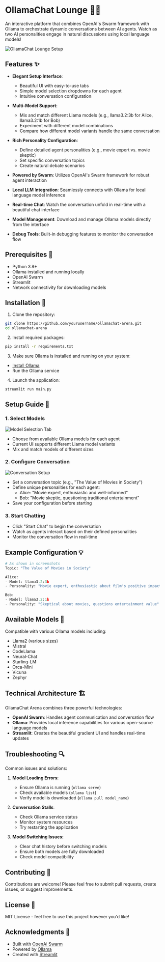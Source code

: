 # OllamaChat Lounge 🤖💬

An interactive platform that combines OpenAI's Swarm framework with Ollama to orchestrate dynamic conversations between AI agents. Watch as two AI personalities engage in natural discussions using local language models!

![OllamaChat Lounge Setup](main.png)

## Features ✨

- **Elegant Setup Interface**:
  - Beautiful UI with easy-to-use tabs
  - Simple model selection dropdowns for each agent
  - Intuitive conversation configuration

- **Multi-Model Support**: 
  - Mix and match different Llama models (e.g., llama3.2:3b for Alice, llama3.2:1b for Bob)
  - Experiment with different model combinations
  - Compare how different model variants handle the same conversation

- **Rich Personality Configuration**:
  - Define detailed agent personalities (e.g., movie expert vs. movie skeptic)
  - Set specific conversation topics
  - Create natural debate scenarios

- **Powered by Swarm**: Utilizes OpenAI's Swarm framework for robust agent interaction
- **Local LLM Integration**: Seamlessly connects with Ollama for local language model inference
- **Real-time Chat**: Watch the conversation unfold in real-time with a beautiful chat interface
- **Model Management**: Download and manage Ollama models directly from the interface
- **Debug Tools**: Built-in debugging features to monitor the conversation flow

## Prerequisites 🔧

- Python 3.8+
- Ollama installed and running locally
- OpenAI Swarm
- Streamlit
- Network connectivity for downloading models

## Installation 🚀

1. Clone the repository:
```bash
git clone https://github.com/yourusername/ollamachat-arena.git
cd ollamachat-arena
```

2. Install required packages:
```bash
pip install -r requirements.txt
```

3. Make sure Ollama is installed and running on your system:
- [Install Ollama](https://ollama.ai/download)
- Run the Ollama service

4. Launch the application:
```bash
streamlit run main.py
```

## Setup Guide 🎯

### 1. Select Models
![Model Selection Tab](model-select.png)
- Choose from available Ollama models for each agent
- Current UI supports different Llama model variants
- Mix and match models of different sizes

### 2. Configure Conversation
![Conversation Setup](setup-screen.png)
- Set a conversation topic (e.g., "The Value of Movies in Society")
- Define unique personalities for each agent:
  - Alice: "Movie expert, enthusiastic and well-informed"
  - Bob: "Movie skeptic, questioning traditional entertainment"
- Save your configuration before starting

### 3. Start Chatting
- Click "Start Chat" to begin the conversation
- Watch as agents interact based on their defined personalities
- Monitor the conversation flow in real-time

## Example Configuration 💡

```python
# As shown in screenshots
Topic: "The Value of Movies in Society"

Alice:
- Model: llama3.2:3b
- Personality: "Movie expert, enthusiastic about film's positive impact"

Bob:
- Model: llama3.2:1b
- Personality: "Skeptical about movies, questions entertainment value"
```

## Available Models 🧠

Compatible with various Ollama models including:
- Llama2 (various sizes)
- Mistral
- CodeLlama
- Neural-Chat
- Starling-LM
- Orca-Mini
- Vicuna
- Zephyr

## Technical Architecture 🏗️

OllamaChat Arena combines three powerful technologies:
- **OpenAI Swarm**: Handles agent communication and conversation flow
- **Ollama**: Provides local inference capabilities for various open-source language models
- **Streamlit**: Creates the beautiful gradient UI and handles real-time updates

## Troubleshooting 🔍

Common issues and solutions:

1. **Model Loading Errors**:
   - Ensure Ollama is running (`ollama serve`)
   - Check available models (`ollama list`)
   - Verify model is downloaded (`ollama pull model_name`)

2. **Conversation Stalls**:
   - Check Ollama service status
   - Monitor system resources
   - Try restarting the application

3. **Model Switching Issues**:
   - Clear chat history before switching models
   - Ensure both models are fully downloaded
   - Check model compatibility

## Contributing 🤝

Contributions are welcome! Please feel free to submit pull requests, create issues, or suggest improvements.

## License 📄

MIT License - feel free to use this project however you'd like!

## Acknowledgments 🙏

- Built with [OpenAI Swarm](https://github.com/openai/swarm)
- Powered by [Ollama](https://ollama.ai/)
- Created with [Streamlit](https://streamlit.io/)
